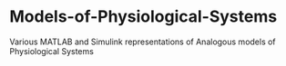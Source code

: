 # Models-of-Physiological-Systems
Various MATLAB and Simulink representations of Analogous models of Physiological Systems 
